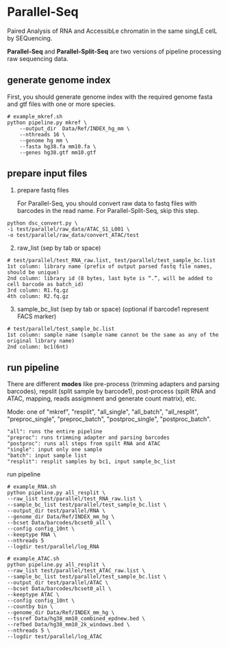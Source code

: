 # Parallel-Seq
Paired Analysis of RNA and AccessibLe chromatin in the same singLE celL by SEQuencing.

**Parallel-Seq** and **Parallel-Split-Seq** are two versions of pipeline processing raw sequencing data.

## generate genome index
First, you should generate genome index with the required genome fasta and gtf files with one or more species.

```
# example_mkref.sh
python pipeline.py mkref \
    --output_dir  Data/Ref/INDEX_hg_mm \
    --nthreads 16 \
    --genome hg mm \
    --fasta hg38.fa mm10.fa \
    --genes hg38.gtf mm10.gtf
```

## prepare input files
1.  prepare fastq files

    For Parallel-Seq, you should convert raw data to fastq files with barcodes in the read name. For Parallel-Split-Seq, skip this step.
```
python dsc_convert.py \
-i test/parallel/raw_data/ATAC_S1_L001 \
-o test/parallel/raw_data/convert_ATAC/test
```

2.  raw_list (sep by tab or space) 
```
# test/parallel/test_RNA_raw.list, test/parallel/test_sample_bc.list
1st column: library name (prefix of output parsed fastq file names, should be unique)
2nd column: library id (8 bytes, last byte is “.”, will be added to cell barcode as batch_id) 
3rd column: R1.fq.gz 
4th column: R2.fq.gz
```

3.  sample_bc_list (sep by tab or space) (optional if barcode1 represent FACS marker)
```
# test/parallel/test_sample_bc.list
1st column: sample name (sample name cannot be the same as any of the original library name)
2nd column: bc1(6nt)
```

## run pipeline

There are different **modes** like pre-process (trimming adapters and parsing barcodes), repslit (split sample by barcode1), post-process (spilt RNA and ATAC, mapping, reads assigmnent and generate count matrix), etc.

Mode: one of "mkref", "resplit", "all_single", "all_batch", "all_resplit", "preproc_single", "preproc_batch", "postproc_single", "postproc_batch". 
```
"all": runs the entire pipeline
"preproc": runs trimming adapter and parsing barcodes
"postproc": runs all steps from spilt RNA and ATAC
"single": input only one sample
"batch": input sample list
"resplit": resplit samples by bc1, input sample_bc_list
```

run pipeline
```
# example_RNA.sh
python pipeline.py all_resplit \
--raw_list test/parallel/test_RNA_raw.list \
--sample_bc_list test/parallel/test_sample_bc.list \
--output_dir test/parallel/RNA \
--genome_dir Data/Ref/INDEX_mm_hg \
--bcset Data/barcodes/bcset0_all \
--config config_10nt \
--keeptype RNA \
--nthreads 5
--logdir test/parallel/log_RNA

# example_ATAC.sh
python pipeline.py all_resplit \
--raw_list test/parallel/test_ATAC_raw.list \
--sample_bc_list test/parallel/test_sample_bc.list \
--output_dir test/parallel/ATAC \
--bcset Data/barcodes/bcset0_all \
--keeptype ATAC \
--config config_10nt \
--countby bin \
--genome_dir Data/Ref/INDEX_mm_hg \
--tssref Data/hg38_mm10_combined_epdnew.bed \
--refbed Data/hg38_mm10_2k_windows.bed \
--nthreads 5 \
--logdir test/parallel/log_ATAC

```

